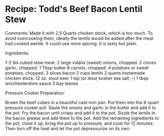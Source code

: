 
# Recipe: Todd's Beef Bacon Lentil Stew

Comments: Made it with 2.5 Quarts chicken stock, which is too much.  To avoid overcooking them, ideally the
lentils would be added after the meat had cooked awhile.  It could use more
spicing.  It is tasty but plain.

Ingredients:

1-2 lbs cubed stew meat.
2 large vidalia (sweet) onions, chopped.
2 cloves garlic, chopped.
1 Tbsp butter
8 carrots, chopped.
4 potatoes or sweet potatoes, chopped.
3 slices bacon
2 cups lentils
2 quarts homemade chicken stock.
12 oz. stout beer
1 tsp (or less) kosher sea salt ;-)
1 tbsp worchestershire sauce
2 bay leaves

Pressure Cooker Preparation:

Brown the beef cubes in a beautiful cast-iron pan.  Put them into the 8-quart
pressure cooker pot.  Saute the onions and garlic in the butter and add it to
the pot.  Fry the bacon until crispy and add it to the pot.  Sizzle the lentils
in the bacon grease and add them to the pot.  Add the remaining ingredients to
the pot, close it up, bring the pot up to pressure, and cook for 12 minutes.
Then turn off the heat and let the pot depressurize on its own.


